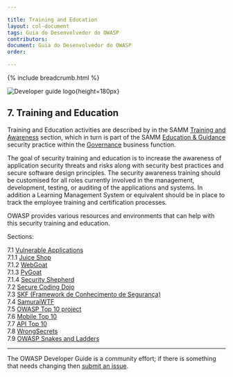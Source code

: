 ```yaml
---

title: Training and Education
layout: col-document
tags: Guia do Desenvolvedor do OWASP
contributors:
document: Guia do Desenvolvedor do OWASP
order:

---
```


{% include breadcrumb.html %}

![Developer guide logo](../../assets/images/dg_logo.png "OWASP Developer Guide"){height=180px}

## 7. Training and Education

Training and Education activities are described by in the SAMM [Training and Awareness][sammgegta] section,
which in turn is part of the SAMM [Education & Guidance][sammgeg] security practice
within the [Governance][sammg] business function.

The goal of security training and education is to increase the awareness of application security threats and risks
along with security best practices and secure software design principles.
The security awareness training should be customised for all roles currently involved in the management,
development, testing, or auditing of the applications and systems.
In addition a Learning Management System or equivalent should be in place to track
the employee training and certification processes.

OWASP provides various resources and environments that can help with this security training and education.

Sections:

7.1 [Vulnerable Applications](#vulnerable-applications)  
7.1.1 [Juice Shop](#juice-shop)  
7.1.2 [WebGoat](#webgoat)  
7.1.3 [PyGoat](#pygoat)  
7.1.4 [Security Shepherd](#security-shepherd)  
7.2 [Secure Coding Dojo](#secure-coding-dojo)  
7.3 [SKF (Framework de Conhecimento de Segurança)](#security-knowledge-framework-training)  
7.4 [SamuraiWTF](#samuraiwtf)  
7.5 [OWASP Top 10 project](#owasp-top-ten-project)  
7.6 [Mobile Top 10](#mobile-top-ten)  
7.7 [API Top 10](#api-top-ten)  
7.8 [WrongSecrets](#wrongsecrets)  
7.9 [OWASP Snakes and Ladders](#owasp-snakes-and-ladders)  

----

The OWASP Developer Guide is a community effort; if there is something that needs changing then [submit an issue][issue0900].

[issue0900]: https://github.com/OWASP/www-project-developer-guide/issues/new?labels=enhancement&template=request.md&title=Update:%2009-training-education/00-toc
[sammg]: https://owaspsamm.org/model/governance/
[sammgeg]: https://owaspsamm.org/model/governance/education-and-guidance/
[sammgegta]: https://owaspsamm.org/model/governance/education-and-guidance/stream-a/
